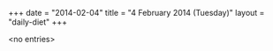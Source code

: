 +++
date = "2014-02-04"
title = "4 February 2014 (Tuesday)"
layout = "daily-diet"
+++


\<no entries\>
